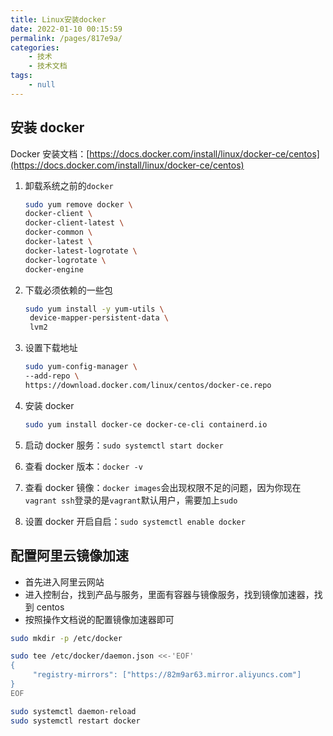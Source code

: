 ```yaml
---
title: Linux安装docker
date: 2022-01-10 00:15:59
permalink: /pages/817e9a/
categories:
    - 技术
    - 技术文档
tags:
    - null
---
```


## 安装 docker

Docker 安装文档：[https://docs.docker.com/install/linux/docker-ce/centos](https://docs.docker.com/install/linux/docker-ce/centos)

1. 卸载系统之前的`docker`

    ```bash
    sudo yum remove docker \
    docker-client \
    docker-client-latest \
    docker-common \
    docker-latest \
    docker-latest-logrotate \
    docker-logrotate \
    docker-engine
    ```

2. 下载必须依赖的一些包

    ```bash
    sudo yum install -y yum-utils \
     device-mapper-persistent-data \
     lvm2
    ```

3. 设置下载地址

    ```bash
    sudo yum-config-manager \
    --add-repo \
    https://download.docker.com/linux/centos/docker-ce.repo
    ```

4. 安装 docker

    ```bash
    sudo yum install docker-ce docker-ce-cli containerd.io
    ```

5. 启动 docker 服务：`sudo systemctl start docker`

6. 查看 docker 版本：`docker -v`

7. 查看 docker 镜像：`docker images`会出现权限不足的问题，因为你现在`vagrant ssh`登录的是`vagrant`默认用户，需要加上`sudo`

8. 设置 docker 开启自启：`sudo systemctl enable docker`

## 配置阿里云镜像加速

-   首先进入阿里云网站
-   进入控制台，找到产品与服务，里面有容器与镜像服务，找到镜像加速器，找到 centos
-   按照操作文档说的配置镜像加速器即可

```bash
sudo mkdir -p /etc/docker

sudo tee /etc/docker/daemon.json <<-'EOF'
{
     "registry-mirrors": ["https://82m9ar63.mirror.aliyuncs.com"]
}
EOF

sudo systemctl daemon-reload
sudo systemctl restart docker
```
